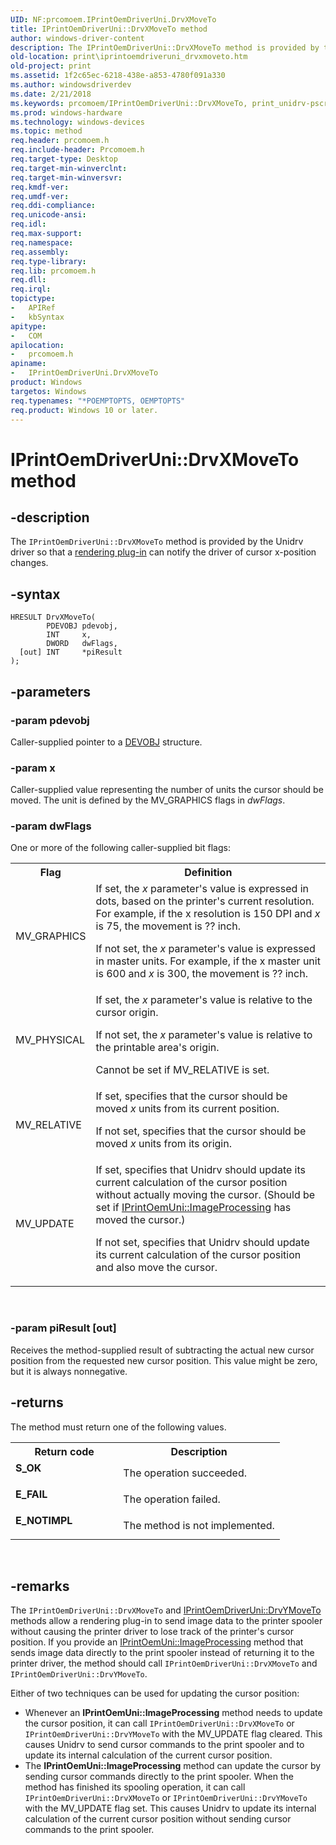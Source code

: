 ```yaml
---
UID: NF:prcomoem.IPrintOemDriverUni.DrvXMoveTo
title: IPrintOemDriverUni::DrvXMoveTo method
author: windows-driver-content
description: The IPrintOemDriverUni::DrvXMoveTo method is provided by the Unidrv driver so that a rendering plug-in can notify the driver of cursor x-position changes.
old-location: print\iprintoemdriveruni_drvxmoveto.htm
old-project: print
ms.assetid: 1f2c65ec-6218-438e-a853-4780f091a330
ms.author: windowsdriverdev
ms.date: 2/21/2018
ms.keywords: prcomoem/IPrintOemDriverUni::DrvXMoveTo, print_unidrv-pscript_rendering_85f4b5f5-6953-4b3d-902c-4573c4a1bb90.xml, DrvXMoveTo, DrvXMoveTo method [Print Devices], IPrintOemDriverUni interface [Print Devices], DrvXMoveTo method, DrvXMoveTo method [Print Devices], IPrintOemDriverUni interface, IPrintOemDriverUni, IPrintOemDriverUni::DrvXMoveTo, print.iprintoemdriveruni_drvxmoveto
ms.prod: windows-hardware
ms.technology: windows-devices
ms.topic: method
req.header: prcomoem.h
req.include-header: Prcomoem.h
req.target-type: Desktop
req.target-min-winverclnt: 
req.target-min-winversvr: 
req.kmdf-ver: 
req.umdf-ver: 
req.ddi-compliance: 
req.unicode-ansi: 
req.idl: 
req.max-support: 
req.namespace: 
req.assembly: 
req.type-library: 
req.lib: prcomoem.h
req.dll: 
req.irql: 
topictype:
-	APIRef
-	kbSyntax
apitype:
-	COM
apilocation:
-	prcomoem.h
apiname:
-	IPrintOemDriverUni.DrvXMoveTo
product: Windows
targetos: Windows
req.typenames: "*POEMPTOPTS, OEMPTOPTS"
req.product: Windows 10 or later.
---
```


# IPrintOemDriverUni::DrvXMoveTo method


## -description


The <code>IPrintOemDriverUni::DrvXMoveTo</code> method is provided by the Unidrv driver so that a <a href="https://msdn.microsoft.com/e55ca083-2790-4929-9e5b-6fce49eb0404">rendering plug-in</a> can notify the driver of cursor x-position changes.


## -syntax


````
HRESULT DrvXMoveTo(
        PDEVOBJ pdevobj,
        INT     x,
        DWORD   dwFlags,
  [out] INT     *piResult
);
````


## -parameters




### -param pdevobj

Caller-supplied pointer to a <a href="..\printoem\ns-printoem-_devobj.md">DEVOBJ</a> structure.


### -param x

Caller-supplied value representing the number of units the cursor should be moved. The unit is defined by the MV_GRAPHICS flags in <i>dwFlags</i>.


### -param dwFlags

One or more of the following caller-supplied bit flags:

<table>
<tr>
<th>Flag</th>
<th>Definition</th>
</tr>
<tr>
<td>
MV_GRAPHICS

</td>
<td>
If set, the <i>x</i> parameter's value is expressed in dots, based on the printer's current resolution. For example, if the x resolution is 150 DPI and <i>x</i> is 75, the movement is ?? inch.

If not set, the <i>x</i> parameter's value is expressed in master units. For example, if the x master unit is 600 and <i>x</i> is 300, the movement is ?? inch.

</td>
</tr>
<tr>
<td>
MV_PHYSICAL

</td>
<td>
If set, the <i>x</i> parameter's value is relative to the cursor origin.

If not set, the <i>x</i> parameter's value is relative to the printable area's origin.

Cannot be set if MV_RELATIVE is set.

</td>
</tr>
<tr>
<td>
MV_RELATIVE

</td>
<td>
If set, specifies that the cursor should be moved <i>x</i> units from its current position.

If not set, specifies that the cursor should be moved <i>x</i> units from its origin.

</td>
</tr>
<tr>
<td>
MV_UPDATE

</td>
<td>
If set, specifies that Unidrv should update its current calculation of the cursor position without actually moving the cursor. (Should be set if <a href="https://msdn.microsoft.com/library/windows/hardware/ff554261">IPrintOemUni::ImageProcessing</a> has moved the cursor.)

If not set, specifies that Unidrv should update its current calculation of the cursor position and also move the cursor.

</td>
</tr>
</table>
 


### -param piResult [out]

Receives the method-supplied result of subtracting the actual new cursor position from the requested new cursor position. This value might be zero, but it is always nonnegative.


## -returns



The method must return one of the following values.

<table>
<tr>
<th>Return code</th>
<th>Description</th>
</tr>
<tr>
<td width="40%">
<dl>
<dt><b>S_OK</b></dt>
</dl>
</td>
<td width="60%">
The operation succeeded.

</td>
</tr>
<tr>
<td width="40%">
<dl>
<dt><b>E_FAIL</b></dt>
</dl>
</td>
<td width="60%">
The operation failed.

</td>
</tr>
<tr>
<td width="40%">
<dl>
<dt><b>E_NOTIMPL</b></dt>
</dl>
</td>
<td width="60%">
The method is not implemented.

</td>
</tr>
</table>
 




## -remarks



The <code>IPrintOemDriverUni::DrvXMoveTo</code> and <a href="https://msdn.microsoft.com/library/windows/hardware/ff553144">IPrintOemDriverUni::DrvYMoveTo</a> methods allow a rendering plug-in to send image data to the printer spooler without causing the printer driver to lose track of the printer's cursor position. If you provide an <a href="https://msdn.microsoft.com/library/windows/hardware/ff554261">IPrintOemUni::ImageProcessing</a> method that sends image data directly to the print spooler instead of returning it to the printer driver, the method should call <code>IPrintOemDriverUni::DrvXMoveTo</code> and <code>IPrintOemDriverUni::DrvYMoveTo</code>.

Either of two techniques can be used for updating the cursor position:

<ul>
<li>
Whenever an <b>IPrintOemUni::ImageProcessing</b> method needs to update the cursor position, it can call <code>IPrintOemDriverUni::DrvXMoveTo</code> or <code>IPrintOemDriverUni::DrvYMoveTo</code> with the MV_UPDATE flag cleared. This causes Unidrv to send cursor commands to the print spooler and to update its internal calculation of the current cursor position.

</li>
<li>
The <b>IPrintOemUni::ImageProcessing</b> method can update the cursor by sending cursor commands directly to the print spooler. When the method has finished its spooling operation, it can call <code>IPrintOemDriverUni::DrvXMoveTo</code> or <code>IPrintOemDriverUni::DrvYMoveTo</code> with the MV_UPDATE flag set. This causes Unidrv to update its internal calculation of the current cursor position without sending cursor commands to the print spooler.

</li>
</ul>


